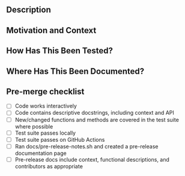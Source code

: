 <!--- Provide a general summary of your changes in the Title above -->

## Description

<!--- Describe your changes in detail -->

## Motivation and Context

<!--- Why is this change required? What problem does it solve? -->
<!--- If it fixes an open issue, please link to the issue here. -->

## How Has This Been Tested?

<!--- Please describe in detail how you tested your changes. -->
<!--- Include details of your testing environment, and the tests you ran to -->
<!--- see how your change affects other areas of the code, etc. -->

## Where Has This Been Documented?

<!--  Include where the changes made have been documented. -->
<!--  This can simply be  a comment in the code or updating a docstring -->

<!--
## Screenshots (if appropriate):
-->

## Pre-merge checklist

- [ ] Code works interactively
- [ ] Code contains descriptive docstrings, including context and API
- [ ] New/changed functions and methods are covered in the test suite where possible
- [ ] Test suite passes locally
- [ ] Test suite passes on GitHub Actions
- [ ] Ran docs/pre-release-notes.sh and created a pre-release documentation page
- [ ] Pre-release docs include context, functional descriptions, and contributors as appropriate
